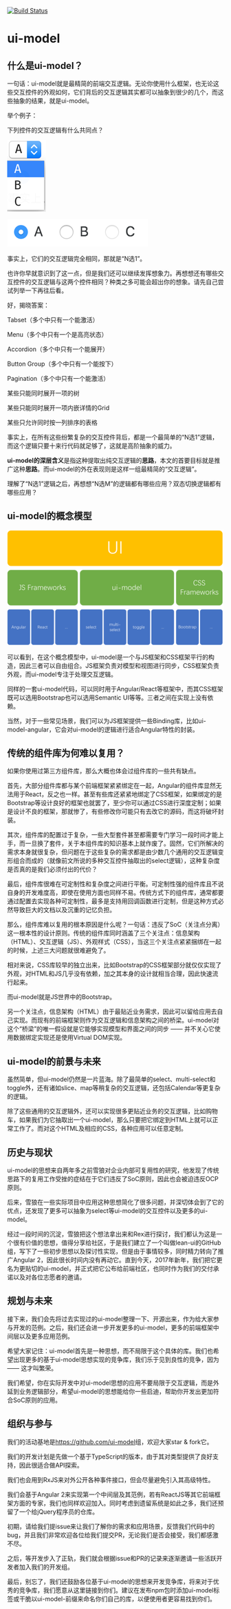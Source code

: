 [![Build Status](https://travis-ci.org/ui-model/ui-model.svg?branch=master)](https://travis-ci.org/ui-model/ui-model)
# ui-model

## 什么是ui-model？

一句话：ui-model就是最精简的前端交互逻辑。无论你使用什么框架，也无论这些交互控件的外观如何，它们背后的交互逻辑其实都可以抽象到很少的几个，而这些抽象的结果，就是ui-model。

举个例子：

下列控件的交互逻辑有什么共同点？

![Select](images/select.png)

![Radio Group](images/radio.png)

事实上，它们的交互逻辑完全相同，那就是“N选1”。

也许你早就意识到了这一点，但是我们还可以继续发挥想象力。再想想还有哪些交互控件的交互逻辑与这两个控件相同？种类之多可能会超出你的想象。请先自己尝试列举一下再往后看。

好，揭晓答案：

Tabset（多个中只有一个能激活）

Menu（多个中只有一个是高亮状态）

Accordion（多个中只有一个能展开）

Button Group（多个中只有一个能按下）

Pagination（多个中只有一个能激活）

某些只能同时展开一项的树

某些只能同时展开一项内嵌详情的Grid

某些只允许同时按一列排序的表格

事实上，在所有这些纷繁复杂的交互控件背后，都是一个最简单的“N选1”逻辑，而这个逻辑只要十来行代码就足够了，这就是高阶抽象的威力。

**ui-model的深层含义**是指这种提取出纯交互逻辑的**思路**，本文的首要目标就是推广这种**思路**。而ui-model的外在表现则是这样一组最精简的“交互逻辑”。

理解了“N选1”逻辑之后，再想想“N选M”的逻辑都有哪些应用？双态切换逻辑都有哪些应用？

## ui-model的概念模型

![Architecture](images/architecture.png)

可以看到，在这个概念模型中，ui-model是一个与JS框架和CSS框架平行的构造，因此三者可以自由组合。JS框架负责对模型和视图进行同步，CSS框架负责外观，而ui-model专注于处理交互逻辑。

同样的一套ui-model代码，可以同时用于Angular/React等框架中，而其CSS框架既可以选用Bootstrap也可以选用Semantic UI等等。三者之间在实现上没有依赖。

当然，对于一些常见场景，我们可以为JS框架提供一些Binding库，比如ui-model-angular，它会对ui-model的逻辑进行适合Angular特性的封装。

## 传统的组件库为何难以复用？

如果你使用过第三方组件库，那么大概也体会过组件库的一些共有缺点。

首先，大部分组件库都与某个前端框架紧紧绑定在一起，Angular的组件库显然无法用于React，反之也一样。甚至有些库还紧紧地绑定了CSS框架，如果绑定的是Bootstrap等设计良好的框架也就罢了，至少你可以通过CSS进行深度定制；如果是设计不良的框架，那就惨了，有些修改你可能只有去改它的源码，而这将破坏封装。

其次，组件库的配置过于复杂，一些大型套件甚至都需要专门学习一段时间才能上手，而一旦换了套件，关于本组件库的知识基本上就作废了。固然，它们所解决的需求本身就很复杂，但问题在于这些复杂的需求都是由少数几个通用的交互逻辑变形组合而成的（就像前文所说的多种交互控件抽取出的select逻辑），这种复杂度是否真的是我们必须付出的代价？

最后，组件库很难在可定制性和复杂度之间进行平衡。可定制性强的组件库且不说自身的开发难度高，即使在使用方面也同样不易。传统方式下的组件库，通常都要通过配置去实现各种可定制性，最多是支持用回调函数进行定制，但是这种方式必然导致巨大的文档以及沉重的记忆负担。

那么，组件库难以复用的根本原因是什么呢？一句话：违反了SoC（关注点分离）这一根本性的设计原则。传统的组件库同时涵盖了三个关注点：信息架构（HTML）、交互逻辑（JS）、外观样式（CSS），当这三个关注点紧紧捆绑在一起的时候，上述三大问题就很难避免了。

相对来说，CSS库较早的独立出来，比如Bootstrap的CSS框架部分就仅仅实现了外观，对HTML和JS几乎没有依赖，加之其本身的设计就相当合理，因此快速流行起来。

而ui-model就是JS世界中的Bootstrap。

另一个关注点，信息架构（HTML）由于最贴近业务需求，因此可以留给应用去自己实现。而现有的前端框架则作为交互逻辑和信息架构之间的桥梁。ui-model对这个“桥梁”的唯一假设就是它能够实现模型和界面之间的同步 —— 并不关心它使用数据绑定实现还是使用Virtual DOM实现。

## ui-model的前景与未来

虽然简单，但ui-model仍然是一片蓝海。除了最简单的select、multi-select和toggle外，还有诸如slice、map等稍复杂的交互逻辑，还包括Calendar等更复杂的逻辑。

除了这些通用的交互逻辑外，还可以实现很多更贴近业务的交互逻辑，比如购物车，如果我们为它抽取出一个ui-model，那么只要把它绑定到HTML上就可以正常工作了。而对这个HTML及相应的CSS，各种应用可以任意定制。

## 历史与现状

ui-model的思想来自两年多之前雪狼对企业内部可复用性的研究，他发现了传统思路下的复用工作受挫的症结在于它们违反了SoC原则，因此也会被迫违反OCP原则。

后来，雪狼在一些实际项目中应用这种思想简化了很多问题，并深切体会到了它的优点，还发现了更多可以抽象为select等ui-model的交互控件以及更多的ui-model。

经过一段时间的沉淀，雪狼把这个想法拿出来和Rex进行探讨，我们都认为这是一个很有价值的思想，值得分享给社区，于是我们建立了一个叫做lean-ui的GitHub组，写下了一些初步思想以及探讨性实现，但是由于事情较多，同时精力转向了推广Angular 2，因此很长时间内没有再动它。直到今天，2017年新年，我们把它更名为更贴切的ui-model，并正式把它公布给前端社区，也同时作为我们的交付承诺以及对各位志愿者的邀请。

## 规划与未来

接下来，我们会先将过去实现过的ui-model整理一下、开源出来，作为给大家参与开发的范例。之后，我们还会进一步开发更多的ui-model，更多的前端框架中间层以及更多应用范例。

希望大家记住：ui-model首先是一种思想，而不局限于这个具体的库。我们也希望出现更多的基于ui-model思想实现的竞争库，我们乐于见到良性的竞争，因为 —— 这才叫繁荣。

我们希望，你在实际开发中对ui-model思想的应用不要局限于交互逻辑，而是外延到业务逻辑部分，希望ui-model的思想能给你一些启迪，帮助你开发出更加符合SoC原则的应用。

## 组织与参与

我们的活动基地是<https://github.com/ui-model>组，欢迎大家star & fork它。

我们的开发计划是先做一个基于TypeScript的版本，由于其对类型提供了良好支持，因此很适合做API探索。

我们也会用到RxJS来对外公开各种事件接口，但会尽量避免引入其高级特性。

我们会基于Angular 2来实现第一个中间层及其范例，若有ReactJS等其它前端框架方面的专家，我们也同样欢迎加入。同时考虑到遗留系统是如此之多，我们还预留了一个给jQuery程序员的仓库。

初期，请给我们提issue来让我们了解你的需求和应用场景，反馈我们代码中的bug，并且我们非常欢迎各位给我们提交PR，无论我们是否会接受，我们都感激不尽。

之后，等开发步入了正轨，我们就会根据issue和PR的记录来逐渐邀请一些活跃开发者加入我们的开发组。

最后，别忘了，我们还鼓励各位基于ui-model的思想来开发竞争库，将来对于优秀的竞争库，我们愿意从这里链接到你们。建议在发布npm包时添加ui-model标签或干脆以ui-model-前缀来命名你们自己的库，以便使用者更容易找到你们。

